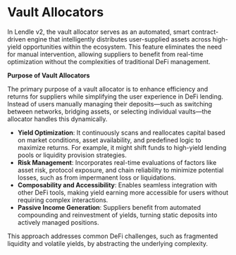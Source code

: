 # Vault Allocators

In Lendle v2, the vault allocator serves as an automated, smart contract-driven engine that intelligently distributes user-supplied assets across high-yield opportunities within the ecosystem. This feature eliminates the need for manual intervention, allowing suppliers to benefit from real-time optimization without the complexities of traditional DeFi management.



**Purpose of Vault Allocators**

The primary purpose of a vault allocator is to enhance efficiency and returns for suppliers while simplifying the user experience in DeFi lending. Instead of users manually managing their deposits—such as switching between networks, bridging assets, or selecting individual vaults—the allocator handles this dynamically.&#x20;



* **Yield Optimization**: It continuously scans and reallocates capital based on market conditions, asset availability, and predefined logic to maximize returns. For example, it might shift funds to high-yield lending pools or liquidity provision strategies.
* **Risk Management**: Incorporates real-time evaluations of factors like asset risk, protocol exposure, and chain reliability to minimize potential losses, such as from impermanent loss or liquidations.
* **Composability and Accessibility**: Enables seamless integration with other DeFi tools, making yield earning more accessible for users without requiring complex interactions.
* **Passive Income Generation**: Suppliers benefit from automated compounding and reinvestment of yields, turning static deposits into actively managed positions.



This approach addresses common DeFi challenges, such as fragmented liquidity and volatile yields, by abstracting the underlying complexity.
